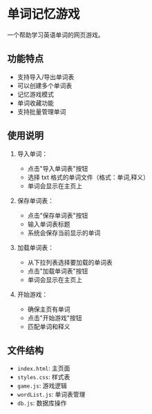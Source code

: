# 单词记忆游戏

一个帮助学习英语单词的网页游戏。

## 功能特点

- 支持导入/导出单词表
- 可以创建多个单词表
- 记忆游戏模式
- 单词收藏功能
- 支持批量管理单词

## 使用说明

1. 导入单词：
   - 点击"导入单词表"按钮
   - 选择 txt 格式的单词文件（格式：单词,释义）
   - 单词会显示在主页上

2. 保存单词表：
   - 点击"保存单词表"按钮
   - 输入单词表标题
   - 系统会保存当前显示的单词

3. 加载单词表：
   - 从下拉列表选择要加载的单词表
   - 点击"加载单词表"按钮
   - 单词会显示在主页上

4. 开始游戏：
   - 确保主页有单词
   - 点击"开始游戏"按钮
   - 匹配单词和释义

## 文件结构

- `index.html`: 主页面
- `styles.css`: 样式表
- `game.js`: 游戏逻辑
- `wordList.js`: 单词表管理
- `db.js`: 数据库操作 